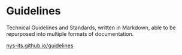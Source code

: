 Guidelines
==========

Technical Guidelines and Standards, written in Markdown, able to be repurposed into multiple formats of documentation.

[nys-its.github.io/guidelines](http://nys-its.github.io/guidelines/)
